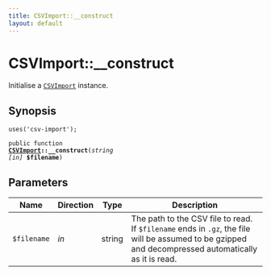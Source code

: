 ```yaml
---
title: CSVImport::__construct
layout: default
---
```


# CSVImport::__construct

Initialise a <code><a href="CSVImport">CSVImport</a></code> instance.

## Synopsis

<code>uses('csv-import');</code>

<code>public function <b><a href="CSVImport">CSVImport</a>::__construct</b>(<i>string</i> <i>[in]</i> <b>$filename</b>)</code>

## Parameters

<table>
  <thead>
    <tr>
      <th>Name</th>
      <th>Direction</th>
      <th>Type</th>
      <th>Description</th>
    </tr>
  </thead>
  <tbody>
    <tr>
      <td><code>$filename</code>
      <td><i>in</i></td>
      <td>string</td>
      <td>
The path to the CSV file to read. If
<code>$filename</code> ends in <code>.gz</code>, the file will be assumed to be
gzipped and decompressed automatically as it is read.
      </td>
    </tr>
  </tbody>
</table>

